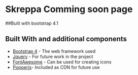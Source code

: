 # Skreppa Comming soon page


##Buitl with bootstrap 4.1


## Built With and additional components

* [Bootstrap 4](http://getbootstrap.com/) - The web framework used
* [Jquery](https://jquery.com/) - For future work in the project
* [FontAwesome](http://fontawesome.io/) - Can be used for creating icons
* [Popperjs](https://popper.js.org/)- Included as CDN for future use

